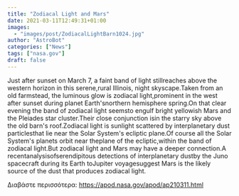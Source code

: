 ```yaml
---
title: "Zodiacal Light and Mars"
date: 2021-03-11T12:49:31+01:00
images:
  - "images/post/ZodiacalLightBarn1024.jpg"
author: "AstroBot"
categories: ["News"]
tags: ["nasa.gov"]
draft: false
---
```


Just after sunset on March 7, a faint band of light stillreaches above the western horizon in this serene,rural Illinois, night skyscape.Taken from an old farmstead, the luminous glow is zodiacal light,prominent in the west after sunset during planet Earth'snorthern hemisphere spring.On that clear evening the band of zodiacal light seemsto engulf bright yellowish Mars and the Pleiades star cluster.Their close conjunction isin the starry sky above the old barn's roof.Zodiacal light is sunlight scattered by interplanetary dust particlesthat lie near the Solar System's ecliptic plane.Of course all the Solar System's planets orbit near theplane of the ecliptic,within the band of zodiacal light.But zodiacal light and Mars may have a deeper connection.A recentanalysisofserendipitous detections of interplanetary dustby the Juno spacecraft during its Earth toJupiter voyagesuggest Mars is the likely source of the dust that produces zodiacal light.

Διαβάστε περισσότερα: https://apod.nasa.gov/apod/ap210311.html
